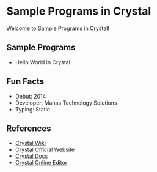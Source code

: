 # Sample Programs in Crystal

Welcome to Sample Programs in Crystal!

## Sample Programs

- Hello World in Crystal

## Fun Facts

- Debut: 2014
- Developer: Manas Technology Solutions
- Typing: Static

## References

- [Crystal Wiki](https://en.wikipedia.org/wiki/Crystal_(programming_language))
- [Crystal Official Website](https://crystal-lang.org/)
- [Crystal Docs](https://crystal-lang.org/docs/)
- [Crystal Online Editor](https://play.crystal-lang.org/)
